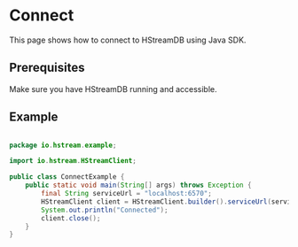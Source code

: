 # Connect

This page shows how to connect to HStreamDB using Java SDK.

## Prerequisites 

Make sure you have HStreamDB running and accessible.

## Example

```java

package io.hstream.example;

import io.hstream.HStreamClient;

public class ConnectExample {
    public static void main(String[] args) throws Exception {
        final String serviceUrl = "localhost:6570";
        HStreamClient client = HStreamClient.builder().serviceUrl(serviceUrl).build();
        System.out.println("Connected");
        client.close();
    }
}


```

